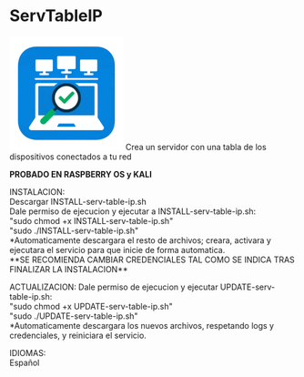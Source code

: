 # ServTableIP<br>
<img src="https://github.com/X43K/ServTableIP/blob/e528e7f4c89b6144d72e9558aaa671c59bac6e1e/IMG_1621.webp">
Crea un servidor con una tabla de los dispositivos conectados a tu red

**PROBADO EN RASPBERRY OS y KALI**

<p>INSTALACION:<br>
Descargar INSTALL-serv-table-ip.sh<br>
Dale permiso de ejecucion y ejecutar a INSTALL-serv-table-ip.sh:<br>
"sudo chmod +x INSTALL-serv-table-ip.sh"<br>
"sudo ./INSTALL-serv-table-ip.sh"<br>
*Automaticamente descargara el resto de archivos; creara, activara y ejecutara el servicio para que inicie de forma automatica.<br>
**SE RECOMIENDA CAMBIAR CREDENCIALES TAL COMO SE INDICA TRAS FINALIZAR LA INSTALACION**</p>

<p>ACTUALIZACION:
Dale permiso de ejecucion y ejecutar UPDATE-serv-table-ip.sh:<br>
"sudo chmod +x UPDATE-serv-table-ip.sh"<br>
"sudo ./UPDATE-serv-table-ip.sh"<br>
*Automaticamente descargara los nuevos archivos, respetando logs y credenciales, y reiniciara el servicio.</p>

<p>IDIOMAS:<br>
Español</p>
